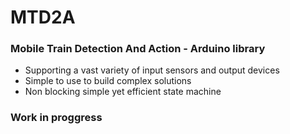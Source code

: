 # MTD2A

### Mobile Train Detection And Action - Arduino library
 * Supporting a vast variety of input sensors and output devices 
 * Simple to use to build complex solutions 
 * Non blocking simple yet efficient state machine

### Work in proggress
